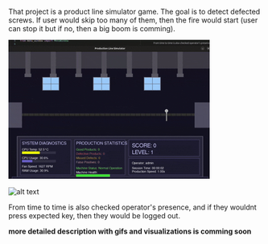 That project is a product line simulator game. The goal is to detect defected screws. If user would skip too many of them, then the fire would start (user can stop it but if no, then a big boom is comming).

![alt text](gif/working_line.gif)

![alt text](gif/critiacal.gif)

From time to time is also checked operator's presence, and if they wouldnt press expected key, then they would be logged out.

**more detailed description with gifs and visualizations is comming soon**